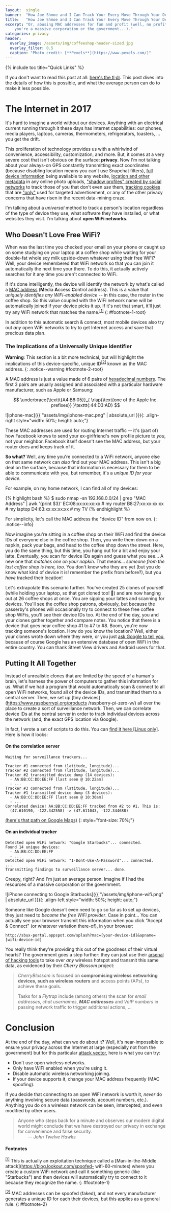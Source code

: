 ```yaml
---
layout:  single
banner:  "How Joe Shmoe and I Can Track Your Every Move Through Your Devices"
title:   "How Joe Shmoe and I Can Track Your Every Move Through Your Devices"
excerpt: "Or, abusing MAC addresses for fun and profit (well, no profit unless
    you're a massive corporation or the government...)."
categories: privacy
header:
  overlay_image: /assets/img/coffeeshop-header-sized.jpg
  overlay_filter: 0.5
  caption: "Photo credit: [**Pexels**](https://www.pexels.com/)"
---
```


{% include toc title="Quick Links" %}

If you don't want to read this post at all: [here's the
tl;dr](https://en.wikipedia.org/wiki/Mac_address#Spying). This post dives into
the details of how this is possible, and what the average person can do to make
it less possible.

# The Internet in 2017 #
It's hard to imagine a world without our devices. Anything with an electrical
current running through it these days has Internet capabilities: our phones,
media players, laptops, cameras, thermometers, refrigerators, toasters, ... you
get the drift.

This proliferation of technology provides us with a whirlwind of convenience,
accessibility, customization, and more. But, it comes at a very severe cost
that isn't obvious on the surface: **privacy**. Now I'm not talking about your
always-on GPS constantly transmitting exact coordinates (because disabling
location means you can't use Snapchat filters), [full device
information](https://panopticlick.eff.org/) being available to any website,
[location and other
metadata](https://en.wikipedia.org/wiki/Exif#Privacy_and_security) in any
online photo uploads, ["shadow profiles" created by social
networks](https://www.dailydot.com/news/facebook-shadow-profiles-privacy-faq/)
to track those of you that don't even _use_ them, [tracking
cookies](https://en.wikipedia.org/wiki/Tracking_cookies#Tracking) that are
["only"](http://i3.kym-cdn.com/photos/images/newsfeed/000/594/192/596.gif)
used for targeted advertisement, or any of the other privacy concerns that have
risen in the recent data-mining craze.

I'm talking about a _universal_ method to track a person's location regardless
of the type of device they use, what software they have installed, or what
websites they visit. I'm talking about **open WiFi networks.**

## Who Doesn't Love Free WiFi? ##
When was the last time you checked your email on your phone or caught up on
some studying on your laptop at a coffee shop while waiting for your double-fat
whole soy milk upside-down whatever using their free WiFi? Well, your device
remembered that WiFi network so that you can join it automatically the next
time your there. To do this, it actually actively searches for it any time you
aren't connected to WiFi.

If it's done intelligently, the device will identify the network by what's
called a [MAC address](https://en.wikipedia.org/wiki/Mac_address) (**M**edia
**A**ccess **C**ontrol address). This is a value that _uniquely identifies any
WiFi-enabled device_ -- in this case, the router in the coffee shop. So this
value coupled with the WiFi network name will be automatically joined if your
device picks it up. If it's not that smart, it'll just try any WiFi network
that matches the name.<sup><a href="#footnote-1">[1]</a></sup>
{: #footnote-1-root}

In addition to this automatic search & connect, most mobile devices also try
out _any_ open WiFi networks to try to get Internet access and save that
precious data plan.

### The Implications of a Universally Unique Identifier ###
**Warning**: This section is a bit more technical, but will highlight the
implications of this device-specific, unique ID<sup><a
href="#footnote-2">[2]</a></sup> known as the MAC address.
{: .notice--warning #footnote-2-root}

A MAC address is just a value made of 6 pairs of [hexadecimal
numbers](https://en.wikipedia.org/wiki/Hexadecimal). The first 3 pairs are
usually assigned and associated with a particular hardware manufacturer, such
as Apple or Samsung:

$$ \underbrace{\texttt{A4:B8:05}}_{
        \rlap{\text{one of the Apple Inc. prefixes}}
    }\texttt{:44:D3:AD} $$

![iphone-mac]({{ "assets/img/iphone-mac.png" | absolute_url }}){: .align-right style="width: 50%; height: auto;"}

These MAC addresses are used for routing Internet traffic -- it's (part of) how
Facebook knows to send your ex-girlfriend's new profile picture to _you_, not
your neighbor. Facebook itself doesn't see the MAC address, but your router
does and keeps track of it.

**So what?** Well, any time you're connected to a WiFi network, anyone else on
that same network can _also_ find out your MAC address. This isn't a big deal
on the surface, because that information is necessary for them to be able to
communicate with you, but remember, it's a _unique ID for your device_.

For example, on my home network, I can find all of my devices:

{% highlight bash %}
    $ sudo nmap -sn 192.168.0.0/24 | grep "MAC Address" | awk '{print $3}'
    EC:08:xx:xx:xx:xx   # my router
    B8:27:xx:xx:xx:xx   # my laptop
    D4:63:xx:xx:xx:xx   # my TV
{% endhighlight %}

For simplicity, let's call the MAC address the "device ID" from now on.
{: .notice--info}

Now imagine you're sitting in a coffee shop on their WiFi and find the device
IDs of everyone else in the coffee shop. Then, you write them down on a napkin,
pack your bags, and head to the coffee shop down the street. Here, you do the
same thing, but this time, you hang out for a bit and enjoy your latte.
Eventually, you scan for device IDs again and guess what you see... A new one
that _matches one on your napkin_. That means... _someone from the last coffee
shop is here, too_. You don't know who they are yet (but you do know what kind
of device it is! remember the prefix from before?), but you _have_ tracked
their location!

Let's extrapolate this scenario further. You've created 25 clones of yourself
(while holding your laptop, so that got cloned too! 🙌) and are now hanging out
at 26 coffee shops at once. You are sipping your lattes and scanning for
devices. You'll see the coffee shop patrons, obviously, but because the
passerby's phones will occasionally try to connect to these free coffee shop
WiFis, you'll see their device IDs too. At the end of the day, you and your
clones gather together and compare notes. You notice that there is a device
that goes near coffee shop #1 to #7 to #8. Boom, you're now tracking someone's
location. How do you know the location? Well, either your clones wrote down
where they were, or you just [ask Google to tell
you](https://developers.google.com/maps/documentation/geolocation/), because of
course Google has an extensive database of open WiFi in the entire country. You
can thank Street View drivers and Android users for that.

## Putting It All Together ##
Instead of unrealistic clones that are limited by the speed of a human's brain,
let's harness the power of computers to gather this information for us. What if
we had a program that would automatically scan & connect to all open WiFi
networks, found all of the device IDs, and transmitted them to a central
server. Then, we set up [tiny devices](https://www.raspberrypi.org/products
/raspberry-pi-zero-w/) all over the place to create a sort of surveillance
network. Then, we can correlate device IDs at the central server in order to
track individual devices across the network (and, the exact GPS location via
Google).

In fact, I wrote a set of scripts to do this. You can [find it here [Linux
only]](https://github.com/Shaptic/Big-Brother). Here is how it looks:

#### On the correlation server ####
    Waiting for surveillance trackers...

    Tracker #1 connected from (latitude, longitude)...
    Tracker #2 connected from (latitude, longitude)...
    Tracker #2 transmitted device dump (14 devices):
      - AA:BB:CC:DD:EE:FF [last seen @ 10:22am]
      - ...
    Tracker #3 connected from (latitude, longitude)...
    Tracker #1 transmitted device dump (3 devices):
      - AA:BB:CC:DD:EE:FF [last seen @ 10:30am]
      - ...
    Correlated device! AA:BB:CC:DD:EE:FF tracked from #2 to #1. This is:
      (47.610190, -122.342558) -> (47.611043, -122.344688)

[(here's that path on Google Maps)](https://www.google.com/maps/dir/47.610190,+-122.342558/47.611043,+-122.344688/)
{: style="font-size: 70%;"}

#### On an individual tracker ####
    Detected open WiFi network: "Google Starbucks"... connected.
    Found 14 unique devices:
      - AA:BB:CC:DD:EE:FF
      - ...
    Detected open WiFi network: "I-Dont-Use-A-Password"... connected.
    ...
    Transmitting findings to surveillance server... done.

Creepy, right? And I'm just an average person. Imagine if I had the resources
of a massive corporation or the government.

![iPhone connecting to Google Starbucks]({{ "/assets/img/iphone-wifi.png" | absolute_url }}){: .align-left style="width: 50%; height: auto;"}

Someone like Google doesn't even need to go so far as to set up devices, they
just need to _become the free WiFi provider_. Case in point... You can actually
see your browser transmit this information when you click "Accept & Connect"
(or whatever variation there-of), in your browser:

    http://sbux-portal.appspot.com/splash?mac=[your-device-id]&apname=[wifi-device-id]

You really think they're providing this out of the goodness of their virtual
hearts? The government goes a step further: they can just use their [arsenal of
hacking tools](https://wikileaks.org/vault7/releases/#Cherry%20Blossom) to take
over _any_ wireless hotspot and transmit this same data, as evidenced by their
_Cherry Blossom_ project:

> _CherryBlossom_ is focused on **compromising wireless networking devices,
> such as wireless routers** and access points (APs), to achieve these goals.
> 
> Tasks for a _Flytrap_ include (among others) the scan for _email addresses_,
> _chat usernames_, _**MAC addresses**_ and _VoIP numbers_ in passing network
> traffic to trigger additional actions, ...

# Conclusion #
At the end of the day, what can we do about it? Well, it's near-impossible to
ensure your privacy across the Internet at large (especially not from the
government) but for this particular [attack
vector](https://en.wikipedia.org/wiki/Vector_(malware)), here is what you can
try:

  - Don't use open wireless networks.
  - Only have WiFi enabled when you're using it.
  - Disable automatic wireless networking joining.
  - If your device supports it, change your MAC address frequently (MAC
    spoofing).

If you decide that connecting to an open WiFi network is worth it, _never_ do
anything involving secure data (passwords, account numbers, etc.). Anything you
do on a wireless network can be seen, intercepted, and even modified by other
users.

> Anyone who steps back for a minute and observes our modern digital world
> might conclude that we have destroyed our privacy in exchange for convenience
> and false security.  
> &nbsp;&nbsp;&nbsp;&nbsp;&nbsp;&nbsp;&nbsp;&nbsp;-- _John Twelve Hawks_

#### Footnotes ####
<sup><a href="#footnote-1-root">[1]</a></sup>  This is actually an exploitation
technique called a [Man-in-the-Middle attack](https://blog.lookout.com/spoofed-
wifi-60-minutes) where you create a custom WiFi network and call it something
generic (like "Starbucks") and then devices will automatically try to connect
to it because they recognize the name.
{: #footnote-1}

<sup><a href="#footnote-2-root">[2]</a></sup>  MAC addresses can be spoofed
(faked), and not every manufacturer generates a unique ID for each their
devices, but this applies as a general rule.
{: #footnote-2}
